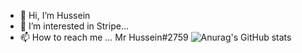 - 👋 Hi, I’m Hussein
- 👀 I’m interested in Stripe...
- 📫 How to reach me ... Mr Hussein#2759
![Anurag's GitHub stats](https://github-readme-stats.vercel.app/api?username=HusseinGL&show_icons=true&theme=radical)

